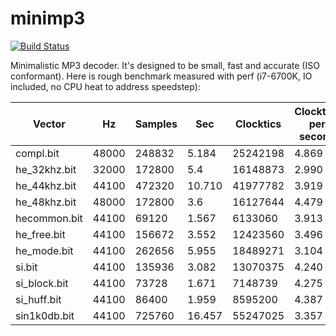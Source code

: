 minimp3
==========

[![Build Status](https://travis-ci.org/lieff/minimp3.svg)](https://travis-ci.org/lieff/minimp3)

Minimalistic MP3 decoder. It's designed to be small, fast and accurate (ISO conformant).
Here is rough benchmark measured with perf (i7-6700K, IO included, no CPU heat to address speedstep):


| Vector      | Hz    | Samples| Sec    | Clocktics | Clocktics per second | PSNR |
| ----------- | ----- | ------ | ------ | --------- | ----- | ------ |
|compl.bit    | 48000 | 248832 | 5.184  | 25242198  | 4.869 | 124.22 |
|he_32khz.bit | 32000 | 172800 | 5.4    | 16148873  | 2.990 | 139.67 |
|he_44khz.bit | 44100 | 472320 | 10.710 | 41977782  | 3.919 | 144.04 |
|he_48khz.bit | 48000 | 172800 | 3.6    | 16127644  | 4.479 | 139.67 |
|hecommon.bit | 44100 | 69120  | 1.567  | 6133060   | 3.913 | 133.93 |
|he_free.bit  | 44100 | 156672 | 3.552  | 12423560  | 3.496 | 137.48 |
|he_mode.bit  | 44100 | 262656 | 5.955  | 18489271  | 3.104 | 118.00 |
|si.bit       | 44100 | 135936 | 3.082  | 13070375  | 4.240 | 120.30 |
|si_block.bit | 44100 | 73728  | 1.671  | 7148739   | 4.275 | 125.18 |
|si_huff.bit  | 44100 | 86400  | 1.959  | 8595200   | 4.387 | 107.98 |
|sin1k0db.bit | 44100 | 725760 | 16.457 | 55247025  | 3.357 | 111.03 |
